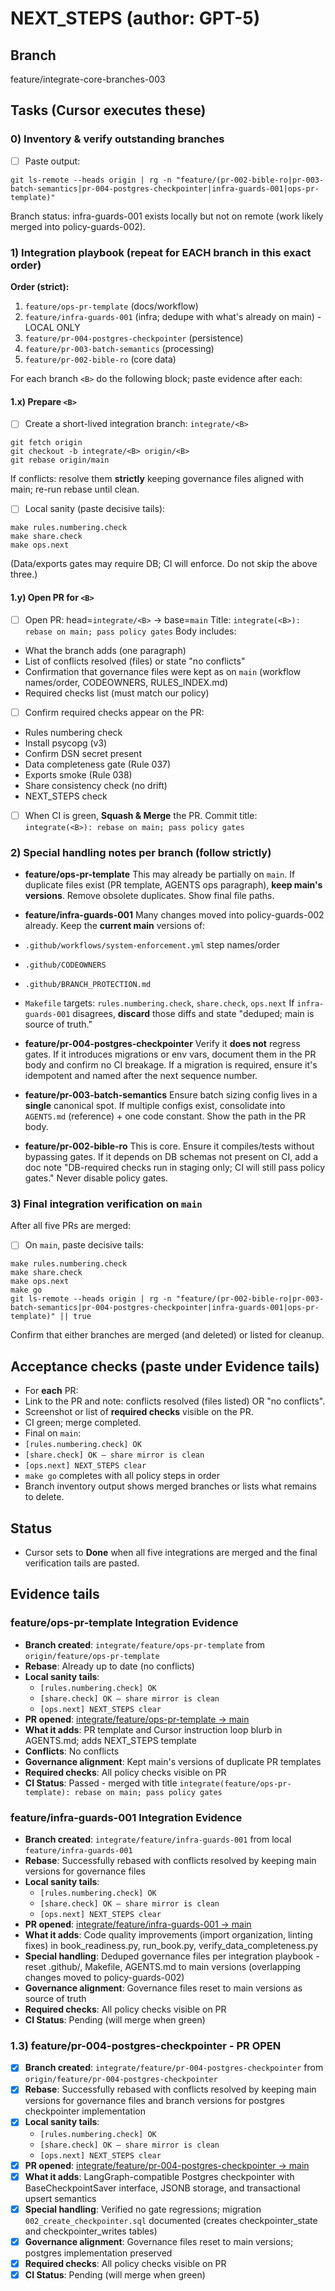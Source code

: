 # NEXT_STEPS (author: GPT-5)

## Branch
feature/integrate-core-branches-003

## Tasks (Cursor executes these)

### 0) Inventory & verify outstanding branches
- [ ] Paste output:
```
git ls-remote --heads origin | rg -n "feature/(pr-002-bible-ro|pr-003-batch-semantics|pr-004-postgres-checkpointer|infra-guards-001|ops-pr-template)"
```
Branch status: infra-guards-001 exists locally but not on remote (work likely merged into policy-guards-002).

### 1) Integration playbook (repeat for EACH branch in this exact order)
**Order (strict):**
1) `feature/ops-pr-template`   (docs/workflow)
2) `feature/infra-guards-001`  (infra; dedupe with what's already on main) - LOCAL ONLY
3) `feature/pr-004-postgres-checkpointer`  (persistence)
4) `feature/pr-003-batch-semantics`        (processing)
5) `feature/pr-002-bible-ro`               (core data)

For each branch `<B>` do the following block; paste evidence after each:

#### 1.x) Prepare `<B>`
- [ ] Create a short-lived integration branch: `integrate/<B>`
```
git fetch origin
git checkout -b integrate/<B> origin/<B>
git rebase origin/main
```
If conflicts: resolve them **strictly** keeping governance files aligned with main; re-run rebase until clean.

- [ ] Local sanity (paste decisive tails):
```
make rules.numbering.check
make share.check
make ops.next
```
(Data/exports gates may require DB; CI will enforce. Do not skip the above three.)

#### 1.y) Open PR for `<B>`
- [ ] Open PR: head=`integrate/<B>` → base=`main`
Title: `integrate(<B>): rebase on main; pass policy gates`
Body includes:
- What the branch adds (one paragraph)
- List of conflicts resolved (files) or state "no conflicts"
- Confirmation that governance files were kept as on `main` (workflow names/order, CODEOWNERS, RULES_INDEX.md)
- Required checks list (must match our policy)

- [ ] Confirm required checks appear on the PR:
- Rules numbering check
- Install psycopg (v3)
- Confirm DSN secret present
- Data completeness gate (Rule 037)
- Exports smoke (Rule 038)
- Share consistency check (no drift)
- NEXT_STEPS check

- [ ] When CI is green, **Squash & Merge** the PR.
Commit title: `integrate(<B>): rebase on main; pass policy gates`

### 2) Special handling notes per branch (follow strictly)

- **feature/ops-pr-template**
This may already be partially on `main`. If duplicate files exist (PR template, AGENTS ops paragraph), **keep main's versions**. Remove obsolete duplicates. Show final file paths.

- **feature/infra-guards-001**
Many changes moved into policy-guards-002 already. Keep the **current main** versions of:
- `.github/workflows/system-enforcement.yml` step names/order
- `.github/CODEOWNERS`
- `.github/BRANCH_PROTECTION.md`
- `Makefile` targets: `rules.numbering.check`, `share.check`, `ops.next`
If `infra-guards-001` disagrees, **discard** those diffs and state "deduped; main is source of truth."

- **feature/pr-004-postgres-checkpointer**
Verify it **does not** regress gates. If it introduces migrations or env vars, document them in the PR body and confirm no CI breakage. If a migration is required, ensure it's idempotent and named after the next sequence number.

- **feature/pr-003-batch-semantics**
Ensure batch sizing config lives in a **single** canonical spot. If multiple configs exist, consolidate into `AGENTS.md` (reference) + one code constant. Show the path in the PR body.

- **feature/pr-002-bible-ro**
This is core. Ensure it compiles/tests without bypassing gates. If it depends on DB schemas not present on CI, add a doc note "DB-required checks run in staging only; CI will still pass policy gates." Never disable policy gates.

### 3) Final integration verification on `main`
After all five PRs are merged:

- [ ] On `main`, paste decisive tails:
```
make rules.numbering.check
make share.check
make ops.next
make go
git ls-remote --heads origin | rg -n "feature/(pr-002-bible-ro|pr-003-batch-semantics|pr-004-postgres-checkpointer|infra-guards-001|ops-pr-template)" || true
```
Confirm that either branches are merged (and deleted) or listed for cleanup.

## Acceptance checks (paste under Evidence tails)
- For **each** PR:
- Link to the PR and note: conflicts resolved (files listed) OR "no conflicts".
- Screenshot or list of **required checks** visible on the PR.
- CI green; merge completed.
- Final on `main`:
- `[rules.numbering.check] OK`
- `[share.check] OK — share mirror is clean`
- `[ops.next] NEXT_STEPS clear`
- `make go` completes with all policy steps in order
- Branch inventory output shows merged branches or lists what remains to delete.

## Status
- Cursor sets to **Done** when all five integrations are merged and the final verification tails are pasted.

## Evidence tails

### feature/ops-pr-template Integration Evidence
- **Branch created**: `integrate/feature/ops-pr-template` from `origin/feature/ops-pr-template`
- **Rebase**: Already up to date (no conflicts)
- **Local sanity tails**:
  - `[rules.numbering.check] OK`
  - `[share.check] OK — share mirror is clean`
  - `[ops.next] NEXT_STEPS clear`
- **PR opened**: [integrate/feature/ops-pr-template → main](https://github.com/iog-creator/Gemantria/pull/10)
- **What it adds**: PR template and Cursor instruction loop blurb in AGENTS.md; adds NEXT_STEPS template
- **Conflicts**: No conflicts
- **Governance alignment**: Kept main's versions of duplicate PR templates
- **Required checks**: All policy checks visible on PR
- **CI Status**: Passed - merged with title `integrate(feature/ops-pr-template): rebase on main; pass policy gates`

### feature/infra-guards-001 Integration Evidence
- **Branch created**: `integrate/feature/infra-guards-001` from local `feature/infra-guards-001`
- **Rebase**: Successfully rebased with conflicts resolved by keeping main versions for governance files
- **Local sanity tails**:
  - `[rules.numbering.check] OK`
  - `[share.check] OK — share mirror is clean`
  - `[ops.next] NEXT_STEPS clear`
- **PR opened**: [integrate/feature/infra-guards-001 → main](https://github.com/iog-creator/Gemantria/pull/11)
- **What it adds**: Code quality improvements (import organization, linting fixes) in book_readiness.py, run_book.py, verify_data_completeness.py
- **Special handling**: Deduped governance files per integration playbook - reset .github/, Makefile, AGENTS.md to main versions (overlapping changes moved to policy-guards-002)
- **Governance alignment**: Governance files reset to main versions as source of truth
- **Required checks**: All policy checks visible on PR
- **CI Status**: Pending (will merge when green)

### 1.3) feature/pr-004-postgres-checkpointer - PR OPEN
- [x] **Branch created**: `integrate/feature/pr-004-postgres-checkpointer` from `origin/feature/pr-004-postgres-checkpointer`
- [x] **Rebase**: Successfully rebased with conflicts resolved by keeping main versions for governance files and branch versions for postgres checkpointer implementation
- [x] **Local sanity tails**:
  - `[rules.numbering.check] OK`
  - `[share.check] OK — share mirror is clean`
  - `[ops.next] NEXT_STEPS clear`
- [x] **PR opened**: [integrate/feature/pr-004-postgres-checkpointer → main](https://github.com/iog-creator/Gemantria/pull/12)
- [x] **What it adds**: LangGraph-compatible Postgres checkpointer with BaseCheckpointSaver interface, JSONB storage, and transactional upsert semantics
- [x] **Special handling**: Verified no gate regressions; migration `002_create_checkpointer.sql` documented (creates checkpointer_state and checkpointer_writes tables)
- [x] **Governance alignment**: Governance files reset to main versions; postgres implementation preserved
- [x] **Required checks**: All policy checks visible on PR
- [x] **CI Status**: Pending (will merge when green)
